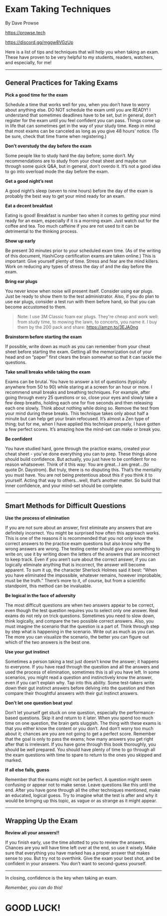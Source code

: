 # Exam Taking Techniques
By Dave Prowse

https://prowse.tech

https://discord.gg/mggw8VGzUp 

Here is a list of tips and techniques that will help you when taking an exam. These have proven to be very helpful to my students, readers, watchers, and especially, for me!

---

## General Practices for Taking Exams

**Pick a good time for the exam** 

Schedule a time that works well for you, when you don’t have to worry about anything else. DO NOT schedule the exam until you are READY! I understand that sometimes deadlines have to be set, but in general, don’t register for the exam until you feel confident you can pass. Things come up in life that can sometimes get in the way of your study time. Keep in mind that most exams can be canceled as long as you give 48 hours’ notice. (To be sure, check that time frame when registering.)


**Don’t overstudy the day before the exam** 

Some people like to study hard the day before; some don’t. My recommendations are to study from your cheat sheet and maybe run through some quick Q&A, but in general, don’t overdo it. It’s not a good idea to go into overload mode the day before the exam.


**Get a good night’s rest** 

A good night’s sleep (seven to nine hours) before the day of the exam is probably the best way to get your mind ready for an exam.


**Eat a decent breakfast** 

Eating is good! Breakfast is number two when it comes to getting your mind ready for an exam, especially if it is a morning exam. Just watch out for the coffee and tea. Too much caffeine if you are not used to it can be detrimental to the thinking process.


**Show up early** 

Be present 30 minutes prior to your scheduled exam time. (As of the writing of this document, HashiCorp certification exams are taken online.) This is important: Give yourself plenty of time. Stress and fear are the mind killers. Work on reducing any types of stress the day of and the day before the exam. 


**Bring ear plugs** 

You never know when noise will present itself. Consider using ear plugs. Just be ready to show them to the test administrator. Also, if you do plan to use ear plugs, consider a test run with them before hand, so that you can become accustomed to them. 

> Note: I use 3M Classic foam ear plugs. They're cheap and work well: from study time, to mowing the lawn, to concerts, you name it. I buy them by the 200 pack and share: https://amzn.to/3EJA0ng


**Brainstorm before starting the exam** 

If possible, write down as much as you can remember from your cheat sheet before starting the exam. Getting all the memorization out of your head and on “paper” first clears the brain somewhat so that it can tackle the questions. 


**Take small breaks while taking the exam** 

Exams can be brutal. You have to answer a lot of questions (typically anywhere from 50 to 90) while staring at a screen for an hour or more. I recommend small breaks and breathing techniques. For example, after going through every 25 questions or so, close your eyes and slowly take a few deep breaths, holding each one for five seconds and then releasing each one slowly. Think about nothing while doing so. Remove the test from your mind during these breaks. This technique takes only about half a minute but can help get your brain refocused. It’s almost a Zen type of thing; but for me, when I have applied this technique properly, I have gotten a few perfect scores. It’s amazing how the mind-set can make or break you.


**Be confident** 

You have studied hard, gone through the practice exams, created your cheat sheet - you’ve done everything you can to prep. These things alone should build confidence. But actually, you just have to be confident for no reason whatsoever. Think of it this way: You are great…I am great…(to quote Dr. Daystrom). But truly, there is no disputing this. That’s the mentality you must have. You are not being pretentious about this if you think it to yourself. Acting that way to others…well, that’s another matter. So build that inner confidence, and your mind-set should be complete.

---

## Smart Methods for Difficult Questions

**Use the process of elimination** 

If you are not sure about an answer, first eliminate any answers that are definitely incorrect. You might be surprised how often this approach works. This is one of the reasons it is recommended that you not only know the correct answers to the practice exam questions but also know why the wrong answers are wrong. The testing center should give you something to write on; use it by writing down the letters of the answers that are incorrect to keep track. Even if you aren’t sure about the correct answer, if you can logically eliminate anything that is incorrect, the answer will become apparent. To sum it up, the character Sherlock Holmes said it best: “When you have eliminated the impossible, whatever remains, however improbable, must be the truth.” There’s more to it, of course, but from a scientific standpoint, this method can be invaluable.


**Be logical in the face of adversity** 

The most difficult questions are when two answers appear to be correct, even though the test question requires you to select only one answer. Real exams do not rely on trick questions. Sometimes you need to slow down, think logically, and compare the two possible correct answers. Also, you must imagine the scenario that the question is a part of. Think through step by step what is happening in the scenario. Write out as much as you can. The more you can visualize the scenario, the better you can figure out which of the two answers is the best one.


**Use your gut instinct** 

Sometimes a person taking a test just doesn’t know the answer; it happens to everyone. If you have read through the question and all the answers and used the process of elimination, sometimes this is all you have left. In some scenarios, you might read a question and instinctively know the answer, even if you can’t explain why. Tap into this ability. Some test-takers write down their gut instinct answers before delving into the question and then compare their thoughtful answers with their gut instinct answers.


**Don’t let one question beat you!** 

Don’t let yourself get stuck on one question, especially the performance-based questions. Skip it and return to it later. When you spend too much time on one question, the brain gets sluggish. The thing with these exams is that you either know the content or you don’t. And don’t worry too much about it; chances are you are not going to get a perfect score. Remember that the goal is only to pass the exams; how many answers you get right after that is irrelevant. If you have gone through this book thoroughly, you should be well prepared. You should have plenty of time to go through all the exam questions with time to spare to return to the ones you skipped and marked.


**If all else fails, guess** 

Remember that the exams might not be perfect. A question might seem confusing or appear not to make sense. Leave questions like this until the end. After you have gone through all the other techniques mentioned, make an educated, logical guess. Try to imagine what the test is after and why it would be bringing up this topic, as vague or as strange as it might appear.

---

## Wrapping Up the Exam

**Review all your answers!!** 

If you finish early, use the time allotted to you to review the answers. Chances are you will have time left over at the end, so use it wisely. Make sure that everything you have marked has a proper answer that makes sense to you. But try not to overthink. Give the exam your best shot, and be confident in your answers. You don’t want to second-guess yourself.

---

In closing, confidence is the key when taking an exam. 

*Remember, you can do this!*

# GOOD LUCK!